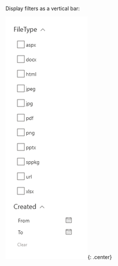 Display filters as a vertical bar:

!["Vertical"](../../../assets/webparts/search-filters/layouts/vertical_layout.png){: .center}